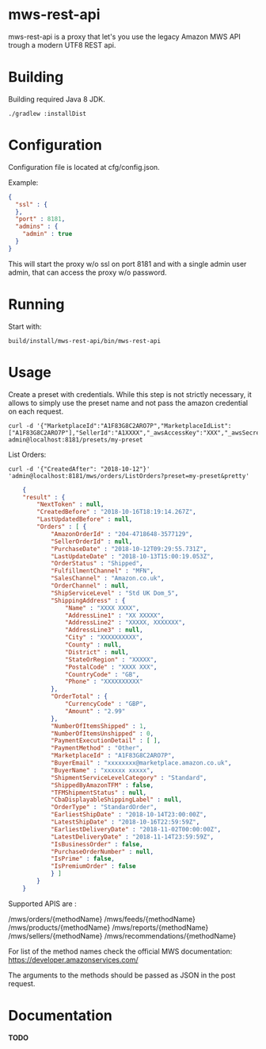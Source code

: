 # mws-rest-api

mws-rest-api is a proxy that let's you use the legacy Amazon MWS API trough a modern UTF8 REST api.

# Building 

Building required Java 8 JDK. 

    ./gradlew :installDist

# Configuration

Configuration file is located at cfg/config.json.

Example:
```json
{
  "ssl" : {
  },
  "port" : 8181,
  "admins" : {
    "admin" : true
  }
}
```

This will start the proxy w/o ssl on port 8181 and with a single admin user admin, that can access the proxy w/o password.

# Running

Start with:

    build/install/mws-rest-api/bin/mws-rest-api

# Usage 

Create a preset with credentials. While this step is not strictly necessary, it allows to simply use the preset name and not pass the amazon credential on each request.


    curl -d '{"MarketplaceId":"A1F83G8C2ARO7P","MarketplaceIdList":["A1F83G8C2ARO7P"],"SellerId":"A1XXXX","_awsAccessKey":"XXX","_awsSecretKey":"XXX"}' admin@localhost:8181/presets/my-preset

List Orders:

    curl -d '{"CreatedAfter": "2018-10-12"}' 'admin@localhost:8181/mws/orders/ListOrders?preset=my-preset&pretty'

```json
    {
    "result" : {
        "NextToken" : null,
        "CreatedBefore" : "2018-10-16T18:19:14.267Z",
        "LastUpdatedBefore" : null,
        "Orders" : [ {
            "AmazonOrderId" : "204-4718648-3577129",
            "SellerOrderId" : null,
            "PurchaseDate" : "2018-10-12T09:29:55.731Z",
            "LastUpdateDate" : "2018-10-13T15:00:19.053Z",
            "OrderStatus" : "Shipped",
            "FulfillmentChannel" : "MFN",
            "SalesChannel" : "Amazon.co.uk",
            "OrderChannel" : null,
            "ShipServiceLevel" : "Std UK Dom_5",
            "ShippingAddress" : {
                "Name" : "XXXX XXXX",
                "AddressLine1" : "XX XXXXX",
                "AddressLine2" : "XXXXX, XXXXXXX",
                "AddressLine3" : null,
                "City" : "XXXXXXXXXX",
                "County" : null,
                "District" : null,
                "StateOrRegion" : "XXXXX",
                "PostalCode" : "XXXX XXX",
                "CountryCode" : "GB",
                "Phone" : "XXXXXXXXXX"
            },
            "OrderTotal" : {
                "CurrencyCode" : "GBP",
                "Amount" : "2.99"
            },
            "NumberOfItemsShipped" : 1,
            "NumberOfItemsUnshipped" : 0,
            "PaymentExecutionDetail" : [ ],
            "PaymentMethod" : "Other",
            "MarketplaceId" : "A1F83G8C2ARO7P",
            "BuyerEmail" : "xxxxxxxx@marketplace.amazon.co.uk",
            "BuyerName" : "xxxxxx xxxxx",
            "ShipmentServiceLevelCategory" : "Standard",
            "ShippedByAmazonTFM" : false,
            "TFMShipmentStatus" : null,
            "CbaDisplayableShippingLabel" : null,
            "OrderType" : "StandardOrder",
            "EarliestShipDate" : "2018-10-14T23:00:00Z",
            "LatestShipDate" : "2018-10-16T22:59:59Z",
            "EarliestDeliveryDate" : "2018-11-02T00:00:00Z",
            "LatestDeliveryDate" : "2018-11-14T23:59:59Z",
            "IsBusinessOrder" : false,
            "PurchaseOrderNumber" : null,
            "IsPrime" : false,
            "IsPremiumOrder" : false
            } ]
        }
    }
```

Supported APIS are :

/mws/orders/{methodName}
/mws/feeds/{methodName}
/mws/products/{methodName}
/mws/reports/{methodName}
/mws/sellers/{methodName}
/mws/recommendations/{methodName}

For list of the method names check the official MWS documentation: https://developer.amazonservices.com/

The arguments to the methods should be passed as JSON in the post request.

# Documentation

**TODO**


